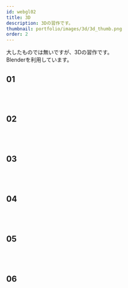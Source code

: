 ```yaml
---
id: webgl02
title: 3D
description: 3Dの習作です。
thumbnail: portfolio/images/3d/3d_thumb.png
order: 2
---
```


大したものでは無いですが、3Dの習作です。  
Blenderを利用しています。


## 01
<dynamic-image path="portfolio/images/3d/3d_01.png" alt="3Dイメージ" ></dynamic-image>
<br>
<br>
## 02
<dynamic-image path="portfolio/images/3d/3d_02.jpg" alt="3Dイメージ" ></dynamic-image>
<dynamic-image path="portfolio/images/3d/3d_03.jpg" alt="3Dイメージ" ></dynamic-image>
<br>
<br>
## 03
<dynamic-image path="portfolio/images/3d/3d_05.png" alt="3Dイメージ" ></dynamic-image>
<dynamic-image path="portfolio/images/3d/3d_06.png" alt="3Dイメージ" ></dynamic-image>
<br>
<br>
## 04
<dynamic-image path="portfolio/images/3d/3d_13.jpg" alt="3Dイメージ" ></dynamic-image>
<dynamic-image path="portfolio/images/3d/3d_07.jpg" alt="3Dイメージ" ></dynamic-image>
<dynamic-image path="portfolio/images/3d/3d_08.jpg" alt="3Dイメージ" ></dynamic-image>
<br>
<br>
## 05
<dynamic-image path="portfolio/images/3d/3d_10.jpg" alt="3Dイメージ" ></dynamic-image>
<br>
<br>
## 06
<dynamic-image path="portfolio/images/3d/3d_11.jpg" alt="3Dイメージ" ></dynamic-image>
<dynamic-image path="portfolio/images/3d/3d_12.jpg" alt="3Dイメージ" ></dynamic-image>
